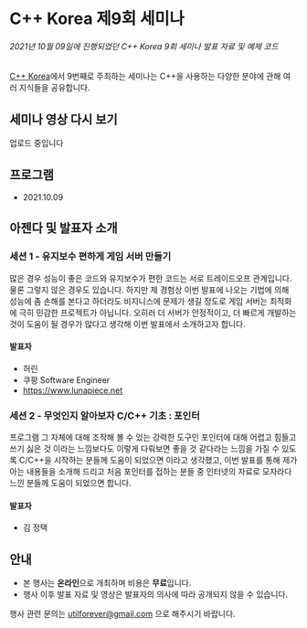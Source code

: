 # C++ Korea 제9회 세미나

###### 2021년 10월 09일에 진행되었던 C++ Korea 9회 세미나 발표 자료 및 예제 코드

[C++ Korea](https://www.facebook.com/groups/cppkorea/)에서 9번째로 주최하는 세미나는 C++을 사용하는 다양한 분야에 관해 여러 지식들을 공유합니다.

## 세미나 영상 다시 보기

업로드 중입니다

## 프로그램

- 2021.10.09 

## 아젠다 및 발표자 소개

### 세션 1 - 유지보수 편하게 게임 서버 만들기

많은 경우 성능이 좋은 코드와 유지보수가 편한 코드는 서로 트레이드오프 관계입니다. 물론 그렇지 않은 경우도 있습니다. 하지만 제 경험상 이번 발표에 나오는 기법에 의해 성능에 좀 손해를 본다고 하더라도 비지니스에 문제가 생길 정도로 게임 서버는 최적화에 극히 민감한 프로젝트가 아닙니다. 오히러 더 서버가 안정적이고, 더 빠르게 개발하는 것이 도움이 될 경우가 많다고 생각해 이번 발표에서 소개하고자 합니다.

#### 발표자

- 허린
- 쿠팡 Software Engineer
- https://www.lunapiece.net

### 세션 2 - 무엇인지 알아보자 C/C++ 기초 : 포인터

프로그램 그 자체에 대해 조작해 볼 수 있는 강력한 도구인 포인터에 대해 어렵고 힘들고 쓰기 싫은 것 이라는 느낌보다도
이렇게 다뤄보면 좋을 것 같다라는 느낌을 가질 수 있도록 C/C++을 시작하는 분들께 도움이 되었으면 이라고 생각했고,
이번 발표를 통해 제가 아는 내용들을 소개해 드리고 처음 포인터를 접하는 분들 중 인터넷의 자료로 모자라다 느낀 분들께 도움이 되었으면 합니다.

#### 발표자
- 김 정택

## 안내

- 본 행사는 **온라인**으로 개최하며 비용은 **무료**입니다.
- 행사 이후 발표 자료 및 영상은 발표자의 의사에 따라 공개되지 않을 수 있습니다.

행사 관련 문의는 utilforever@gmail.com 으로 해주시기 바랍니다.

